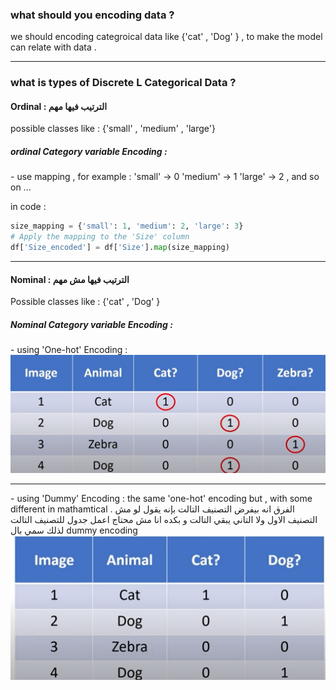 ### what should you encoding data ? 

we should encoding categroical data like {'cat' , 'Dog' } , to make the model can relate with data . 

----
### what is types of Discrete L Categorical Data ? 

#### Ordinal : الترتيب فيها مهم 
possible classes like : {'small' , 'medium' , 'large'}

##### ordinal Category variable Encoding : 
\- use mapping  , for example : 
'small' -> 0 
'medium' -> 1 
'large' -> 2 , and so on ... 

in code : 

```python
size_mapping = {'small': 1, 'medium': 2, 'large': 3}
# Apply the mapping to the 'Size' column
df['Size_encoded'] = df['Size'].map(size_mapping)
```

-----

 #### Nominal : الترتيب فيها مش مهم  
Possible classes like : {'cat' , 'Dog' }

##### Nominal Category variable Encoding : 
\- using 'One-hot' Encoding : 
![alt text](image.png) 

----

\- using 'Dummy' Encoding : 
the same 'one-hot' encoding but , with some different in mathamtical . 
الفرق انه بيفرض التصنيف التالت بإنه يقول لو مش التصنيف الاول ولا التاني يبقي التالت و بكده انا مش محتاج اعمل جدول للتصنيف التالت لذلك سمي بال 
dummy encoding 
![alt text](image-1.png)